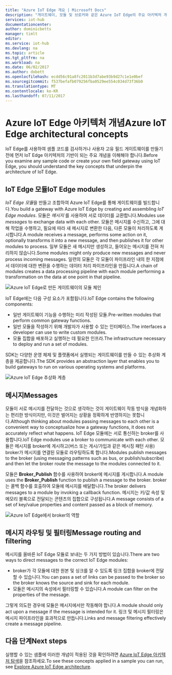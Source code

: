 ```yaml
---
title: "Azure IoT Edge 개요 | Microsoft Docs"
description: "게이트웨이, 모듈 및 브로커와 같은 Azure IoT Edge의 주요 아키텍처 개념을 설명합니다."
services: iot-hub
documentationcenter: 
author: dominicbetts
manager: timlt
editor: 
ms.service: iot-hub
ms.devlang: na
ms.topic: article
ms.tgt_pltfrm: na
ms.workload: na
ms.date: 06/02/2017
ms.author: dobett
ms.openlocfilehash: ecdd56c91a8fc2011b3d7abe93b9d27c1e1e0bef
ms.sourcegitcommit: f537befafb079256fba0529ee554c034d73f36b0
ms.translationtype: MT
ms.contentlocale: ko-KR
ms.lasthandoff: 07/11/2017
---
```

# <a name="azure-iot-edge-architectural-concepts"></a><span data-ttu-id="b4ed0-103">Azure IoT Edge 아키텍처 개념</span><span class="sxs-lookup"><span data-stu-id="b4ed0-103">Azure IoT Edge architectural concepts</span></span>

<span data-ttu-id="b4ed0-104">IoT Edge를 사용하여 샘플 코드를 검사하거나 사용자 고유 필드 게이트웨이를 만들기 전에 먼저 IoT Edge 아키텍처의 기반이 되는 주요 개념을 이해해야 합니다.</span><span class="sxs-lookup"><span data-stu-id="b4ed0-104">Before you examine any sample code or create your own field gateway using IoT Edge, you should understand the key concepts that underpin the architecture of IoT Edge.</span></span>

## <a name="iot-edge-modules"></a><span data-ttu-id="b4ed0-105">IoT Edge 모듈</span><span class="sxs-lookup"><span data-stu-id="b4ed0-105">IoT Edge modules</span></span>

<span data-ttu-id="b4ed0-106">*IoT Edge 모듈*을 만들고 조합하여 Azure IoT Edge를 통해 게이트웨이를 빌드합니다.</span><span class="sxs-lookup"><span data-stu-id="b4ed0-106">You build a gateway with Azure IoT Edge by creating and assembling *IoT Edge modules*.</span></span> <span data-ttu-id="b4ed0-107">모듈은 *메시지* 를 사용하여 서로 데이터를 교환합니다.</span><span class="sxs-lookup"><span data-stu-id="b4ed0-107">Modules use *messages* to exchange data with each other.</span></span> <span data-ttu-id="b4ed0-108">모듈은 메시지를 수신하고, 그에 대해 작업을 수행하고, 필요에 따라 새 메시지로 변환한 다음, 다른 모듈이 처리하도록 게시합니다.</span><span class="sxs-lookup"><span data-stu-id="b4ed0-108">A module receives a message, performs some action on it, optionally transforms it into a new message, and then publishes it for other modules to process.</span></span> <span data-ttu-id="b4ed0-109">일부 모듈은 새 메시지만 생성하고, 들어오는 메시지를 전혀 처리하지 않습니다.</span><span class="sxs-lookup"><span data-stu-id="b4ed0-109">Some modules might only produce new messages and never process incoming messages.</span></span> <span data-ttu-id="b4ed0-110">일련의 모듈은 각 모듈이 파이프라인 내의 한 지점에서 데이터에 대한 변환을 수행하는 데이터 처리 파이프라인을 만듭니다.</span><span class="sxs-lookup"><span data-stu-id="b4ed0-110">A chain of modules creates a data processing pipeline with each module performing a transformation on the data at one point in that pipeline.</span></span>

![Azure IoT Edge로 만든 게이트웨이의 모듈 체인][1]

<span data-ttu-id="b4ed0-112">IoT Edge에는 다음 구성 요소가 포함됩니다.</span><span class="sxs-lookup"><span data-stu-id="b4ed0-112">IoT Edge contains the following components:</span></span>

* <span data-ttu-id="b4ed0-113">일반 게이트웨이 기능을 수행하는 미리 작성된 모듈.</span><span class="sxs-lookup"><span data-stu-id="b4ed0-113">Pre-written modules that perform common gateway functions.</span></span>
* <span data-ttu-id="b4ed0-114">일반 모듈을 작성하기 위해 개발자가 사용할 수 있는 인터페이스.</span><span class="sxs-lookup"><span data-stu-id="b4ed0-114">The interfaces a developer can use to write custom modules.</span></span>
* <span data-ttu-id="b4ed0-115">모듈 집합을 배포하고 실행하는 데 필요한 인프라.</span><span class="sxs-lookup"><span data-stu-id="b4ed0-115">The infrastructure necessary to deploy and run a set of modules.</span></span>

<span data-ttu-id="b4ed0-116">SDK는 다양한 운영 체제 및 플랫폼에서 실행되는 게이트웨이를 만들 수 있는 추상화 계층을 제공합니다.</span><span class="sxs-lookup"><span data-stu-id="b4ed0-116">The SDK provides an abstraction layer that enables you to build gateways to run on various operating systems and platforms.</span></span>

![Azure IoT Edge 추상화 계층][2]

## <a name="messages"></a><span data-ttu-id="b4ed0-118">메시지</span><span class="sxs-lookup"><span data-stu-id="b4ed0-118">Messages</span></span>

<span data-ttu-id="b4ed0-119">모듈이 서로 메시지를 전달하는 것으로 생각하는 것이 게이트웨이 작동 방식을 개념화하는 편리한 방식이지만, 이것은 벌어지는 상황을 정확하게 반영하지는 못합니다.</span><span class="sxs-lookup"><span data-stu-id="b4ed0-119">Although thinking about modules passing messages to each other is a convenient way to conceptualize how a gateway functions, it does not accurately reflect what happens.</span></span> <span data-ttu-id="b4ed0-120">IoT Edge 모듈에는 서로 통신하는 broker를 사용합니다.</span><span class="sxs-lookup"><span data-stu-id="b4ed0-120">IoT Edge modules use a broker to communicate with each other.</span></span> <span data-ttu-id="b4ed0-121">모듈은 메시지를 broker에 게시하고(버스 또는 게시/가입과 같은 메시징 패턴 사용) broker가 메시지를 연결된 모듈로 라우팅하도록 합니다.</span><span class="sxs-lookup"><span data-stu-id="b4ed0-121">Modules publish messages to the broker (using messaging patterns such as bus, or publish/subscribe) and then let the broker route the message to the modules connected to it.</span></span>

<span data-ttu-id="b4ed0-122">모듈은 **Broker_Publish** 함수를 사용하여 broker에 메시지를 게시합니다.</span><span class="sxs-lookup"><span data-stu-id="b4ed0-122">A module uses the **Broker_Publish** function to publish a message to the broker.</span></span> <span data-ttu-id="b4ed0-123">broker는 콜백 함수를 호출하여 모듈에 메시지를 배달합니다.</span><span class="sxs-lookup"><span data-stu-id="b4ed0-123">The broker delivers messages to a module by invoking a callback function.</span></span> <span data-ttu-id="b4ed0-124">메시지는 키/값 속성 및 메모리 블록으로 전달되는 콘텐츠의 집합으로 구성됩니다.</span><span class="sxs-lookup"><span data-stu-id="b4ed0-124">A message consists of a set of key/value properties and content passed as a block of memory.</span></span>

![Azure IoT Edge에서 broker의 역할][3]

## <a name="message-routing-and-filtering"></a><span data-ttu-id="b4ed0-126">메시지 라우팅 및 필터링</span><span class="sxs-lookup"><span data-stu-id="b4ed0-126">Message routing and filtering</span></span>

<span data-ttu-id="b4ed0-127">메시지를 올바른 IoT Edge 모듈로 보내는 두 가지 방법이 있습니다.</span><span class="sxs-lookup"><span data-stu-id="b4ed0-127">There are two ways to direct messages to the correct IoT Edge modules:</span></span>

* <span data-ttu-id="b4ed0-128">broker가 각 모듈에 대한 원본 및 싱크를 알 수 있도록 링크 집합을 broker에 전달할 수 있습니다.</span><span class="sxs-lookup"><span data-stu-id="b4ed0-128">You can pass a set of links can be passed to the broker so the broker knows the source and sink for each module.</span></span>
* <span data-ttu-id="b4ed0-129">모듈은 메시지의 속성에서 필터링할 수 있습니다.</span><span class="sxs-lookup"><span data-stu-id="b4ed0-129">A module can filter on the properties of the message.</span></span>

<span data-ttu-id="b4ed0-130">그렇게 의도한 경우에 모듈은 메시지에서만 작동해야 합니다.</span><span class="sxs-lookup"><span data-stu-id="b4ed0-130">A module should only act upon a message if the message is intended for it.</span></span> <span data-ttu-id="b4ed0-131">링크 및 메시지 필터링은 메시지 파이프라인을 효과적으로 만듭니다.</span><span class="sxs-lookup"><span data-stu-id="b4ed0-131">Links and message filtering effectively create a message pipeline.</span></span>

## <a name="next-steps"></a><span data-ttu-id="b4ed0-132">다음 단계</span><span class="sxs-lookup"><span data-stu-id="b4ed0-132">Next steps</span></span>

<span data-ttu-id="b4ed0-133">실행할 수 있는 샘플에 이러한 개념이 적용된 것을 확인하려면 [Azure IoT Edge 아키텍처 탐색][lnk-hello-world]을 참조하세요.</span><span class="sxs-lookup"><span data-stu-id="b4ed0-133">To see these concepts applied in a sample you can run, see [Explore Azure IoT Edge architecture][lnk-hello-world].</span></span>

<!-- Images -->
[1]: media/iot-hub-iot-edge-overview/modules.png
[2]: media/iot-hub-iot-edge-overview/modules_2.png
[3]: media/iot-hub-iot-edge-overview/messages_1.png

<!-- Links -->
[lnk-hello-world]: ./iot-hub-linux-iot-edge-get-started.md